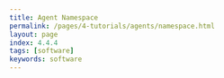 ```yaml
---
title: Agent Namespace
permalink: /pages/4-tutorials/agents/namespace.html
layout: page
index: 4.4.4
tags: [software]
keywords: software
---
```

